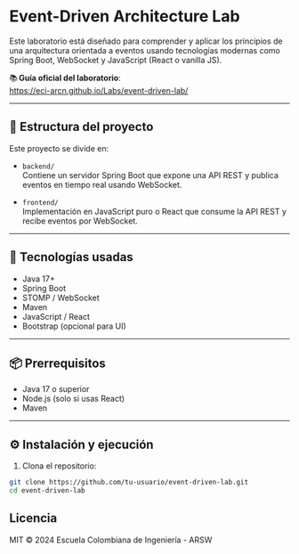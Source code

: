 # Event-Driven Architecture Lab

Este laboratorio está diseñado para comprender y aplicar los principios de una arquitectura orientada a eventos usando tecnologías modernas como Spring Boot, WebSocket y JavaScript (React o vanilla JS).

📚 **Guía oficial del laboratorio**:  
https://eci-arcn.github.io/Labs/event-driven-lab/

---

## 🧱 Estructura del proyecto

Este proyecto se divide en:

- `backend/`  
  Contiene un servidor Spring Boot que expone una API REST y publica eventos en tiempo real usando WebSocket.

- `frontend/`  
  Implementación en JavaScript puro o React que consume la API REST y recibe eventos por WebSocket.

---

## 🚀 Tecnologías usadas

- Java 17+
- Spring Boot
- STOMP / WebSocket
- Maven
- JavaScript / React
- Bootstrap (opcional para UI)

---

## 📦 Prerrequisitos

- Java 17 o superior
- Node.js (solo si usas React)
- Maven

---

## ⚙️ Instalación y ejecución

1. Clona el repositorio:

```bash
git clone https://github.com/tu-usuario/event-driven-lab.git
cd event-driven-lab
```
## Licencia
MIT © 2024 Escuela Colombiana de Ingeniería - ARSW
